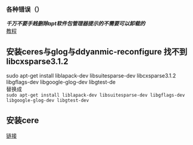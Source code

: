 ### 各种错误（）
***千万不要手贱删除apt软件包管理器提示的不需要可以卸载的***  
[教程](https://dev.intelrealsense.com/docs/compiling-librealsense-for-linux-ubuntu-guide#install-librealsense2)

## 安装ceres与glog与ddyanmic-reconfigure 找不到libcxsparse3.1.2
sudo apt-get install liblapack-dev libsuitesparse-dev libcxsparse3.1.2 libgflags-dev libgoogle-glog-dev libgtest-de  
替换成  
`sudo apt-get install liblapack-dev libsuitesparse-dev libgflags-dev libgoogle-glog-dev libgtest-dev
`
## 安装cere
[链接](http://ceres-solver.org/installation.html)
